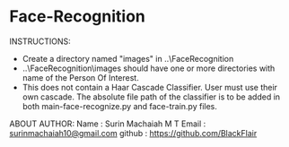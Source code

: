 # Face-Recognition

INSTRUCTIONS:
- Create a directory named "images" in ..\FaceRecognition
- ..\FaceRecognition\images should have one or more directories with name of the Person Of Interest.
- This does not contain a Haar Cascade Classifier. 
  User must use their own cascade. 
  The absolute file path of the classifier is to be added in both main-face-recognize.py and face-train.py files.

ABOUT AUTHOR:
Name   : Surin Machaiah M T
Email  : surinmachaiah10@gmail.com
github : https://github.com/BlackFlair
